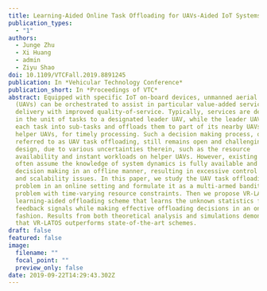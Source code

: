 ```yaml
---
title: Learning-Aided Online Task Offloading for UAVs-Aided IoT Systems
publication_types:
  - "1"
authors:
  - Junge Zhu
  - Xi Huang
  - admin
  - Ziyu Shao
doi: 10.1109/VTCFall.2019.8891245
publication: In *Vehicular Technology Conference*
publication_short: In *Proceedings of VTC*
abstract: Equipped with specific IoT on-board devices, unmanned aerial vehicles
  (UAVs) can be orchestrated to assist in particular value-added service
  delivery with improved quality-of-service. Typically, services are delegated
  in the unit of tasks to a designated leader UAV, while the leader UAV splits
  each task into sub-tasks and offloads them to part of its nearby UAVs, a.k.a.
  helper UAVs, for timely processing. Such a decision making process, often
  referred to as UAV task offloading, still remains open and challenging to
  design, due to various uncertainties therein, such as the resource
  availability and instant workloads on helper UAVs. However, existing solutions
  often assume the knowledge of system dynamics is fully available and conduct
  decision making in an offline manner, resulting in excessive control overheads
  and scalability issues. In this paper, we study the UAV task offloading
  problem in an online setting and formulate it as a multi-armed bandits (MAB)
  problem with time-varying resource constraints. Then we propose VR-LATOS, a
  learning-aided offloading scheme that learns the unknown statistics from
  feedback signals while making effective offloading decisions in an online
  fashion. Results from both theoretical analysis and simulations demonstrate
  that VR-LATOS outperforms state-of-the-art schemes.
draft: false
featured: false
image:
  filename: ""
  focal_point: ""
  preview_only: false
date: 2019-09-22T14:29:43.302Z
---
```

